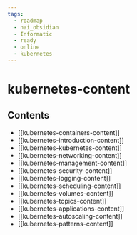 ```yaml
---
tags:
  - roadmap
  - nai_obsidian
  - Informatic
  - ready
  - online
  - kubernetes
---
```


# kubernetes-content

## Contents

- [[kubernetes-containers-content]]
- [[kubernetes-introduction-content]]
- [[kubernetes-kubernetes-content]]
- [[kubernetes-networking-content]]
- [[kubernetes-management-content]]
- [[kubernetes-security-content]]
- [[kubernetes-logging-content]]
- [[kubernetes-scheduling-content]]
- [[kubernetes-volumes-content]]
- [[kubernetes-topics-content]]
- [[kubernetes-applications-content]]
- [[kubernetes-autoscaling-content]]
- [[kubernetes-patterns-content]]
